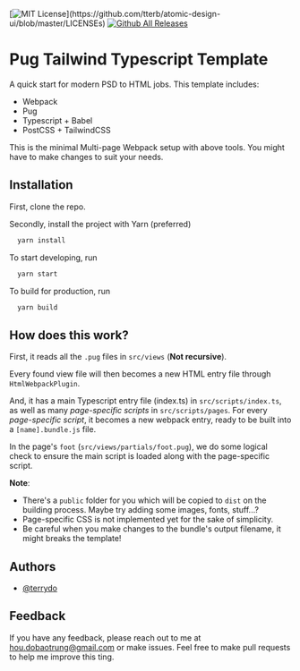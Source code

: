 [![MIT License](https://img.shields.io/apm/l/atomic-design-ui.svg?)](https://github.com/tterb/atomic-design-ui/blob/master/LICENSEs) [![Github All Releases](https://img.shields.io/github/downloads/terrydo/pug-tailwind-ts-template/total.svg)]()

# Pug Tailwind Typescript Template

A quick start for modern PSD to HTML jobs. This template includes:

- Webpack
- Pug
- Typescript + Babel
- PostCSS + TailwindCSS

This is the minimal Multi-page Webpack setup with above tools. You might have to make changes to suit your needs.

## Installation

First, clone the repo.

Secondly, install the project with Yarn (preferred)

```bash
  yarn install
```

To start developing, run

```bash
  yarn start
```

To build for production, run

```bash
  yarn build
```

## How does this work?

First, it reads all the `.pug` files in `src/views` (**Not recursive**).

Every found view file will then becomes a new HTML entry file through `HtmlWebpackPlugin`.

And, it has a main Typescript entry file (index.ts) in `src/scripts/index.ts`, as well as many _page-specific scripts_ in `src/scripts/pages`.
For every _page-specific script_, it becomes a new webpack entry, ready to be built into a `[name].bundle.js` file.

In the page's `foot` (`src/views/partials/foot.pug`), we do some logical check to ensure the main script is loaded along with the page-specific script.

**Note**:
- There's a `public` folder for you which will be copied to `dist` on the building process. Maybe try adding some images, fonts, stuff...?
- Page-specific CSS is not implemented yet for the sake of simplicity.
- Be careful when you make changes to the bundle's output filename, it might breaks the template!

## Authors

- [@terrydo](https://www.github.com/terrydo)

## Feedback

If you have any feedback, please reach out to me at hou.dobaotrung@gmail.com or make issues. Feel free to make pull requests to help me improve this ting.
